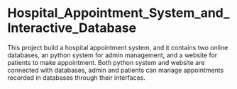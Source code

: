 # Hospital_Appointment_System_and_Interactive_Database

This project build a hospital appointment system, and it contains two online databases, an python system for admin management, and a website for patients to make appointment. Both python system and website are connected with databases, admin and patients can manage appointments recorded in databases through their interfaces.
